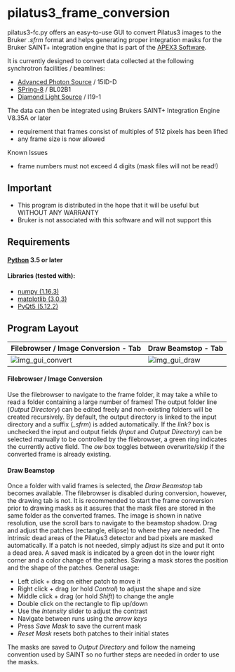 # pilatus3_frame_conversion

pilatus3-fc.py offers an easy-to-use GUI to convert Pilatus3 images to the Bruker *.sfrm* format and helps generating proper integration masks for the Bruker SAINT+ integration engine that is part of the [APEX3 Software](https://www.bruker.com/products/x-ray-diffraction-and-elemental-analysis/single-crystal-x-ray-diffraction/sc-xrd-software/overview/sc-xrd-software/apex3.html).

It is currently designed to convert data collected at the following synchrotron facilities / beamlines:
  - [Advanced Photon Source](https://www.aps.anl.gov/) / 15ID-D
  - [SPring-8](http://www.spring8.or.jp/en/) / BL02B1
  - [Diamond Light Source](https://www.diamond.ac.uk/Home.html) / I19-1

The data can then be integrated using Brukers SAINT+ Integration Engine V8.35A or later
  - requirement that frames consist of multiples of 512 pixels has been lifted
  - any frame size is now allowed

Known Issues
  - frame numbers must not exceed 4 digits (mask files will not be read!)

## Important
   - This program is distributed in the hope that it will be useful but WITHOUT ANY WARRANTY
   - Bruker is not associated with this software and will not support this

## Requirements

#### [Python](https://www.python.org/) 3.5 or later

#### Libraries (tested with):
  - [numpy (1.16.3)](https://www.numpy.org/)
  - [matplotlib (3.0.3)](https://matplotlib.org/)
  - [PyQt5 (5.12.2)](https://www.riverbankcomputing.com/software/pyqt/intro/)
   
## Program Layout
Filebrowser / Image Conversion - Tab | Draw Beamstop - Tab
------------------------------------ | -------------------
![img_gui_convert](https://user-images.githubusercontent.com/48315771/57973478-82a81c00-79a9-11e9-88e6-2addb86d70c7.png) | ![img_gui_draw](https://user-images.githubusercontent.com/48315771/57973484-9a7fa000-79a9-11e9-9144-379d21f10f01.png)

#### Filebrowser / Image Conversion
Use the filebrowser to navigate to the frame folder, it may take a while to read a folder containing a large number of frames! The output folder line (*Output Directory*) can be edited freely and non-existing folders will be created recursively. By default, the output directory is linked to the input directory and a suffix (*_sfrm*) is added automatically. If the *link?* box is unchecked the input and output fields (*Input* and *Output Directory*) can be selected manually to be controlled by the filebrowser, a green ring indicates the currently active field. The *ow* box toggles between overwrite/skip if the converted frame is already existing.

#### Draw Beamstop
Once a folder with valid frames is selected, the *Draw Beamstop* tab becomes available. The filebrowser is disabled during conversion, however, the drawing tab is not. It is recommended to start the frame conversion prior to drawing masks as it assures that the mask files are stored in the same folder as the converted frames. The image is shown in native resolution, use the scroll bars to navigate to the beamstop shadow. Drag and adjust the patches (rectangle, ellipse) to where they are needed. The intrinsic dead areas of the Pilatus3 detector and bad pixels are masked automatically. If a patch is not needed, simply adjust its size and put it onto a dead area. A saved mask is indicated by a green dot in the lower right corner and a color change of the patches. Saving a mask stores the position and the shape of the patches. General usage:

 - Left click + drag on either patch to move it
 - Right click + drag (or hold *Control*) to adjust the shape and size
 - Middle click + drag (or hold *Shift*) to change the angle
 - Double click on the rectangle to flip up/down
 - Use the *Intensity* slider to adjust the contrast
 - Navigate between runs using the *arrow keys*
 - Press *Save Mask* to save the current mask
 - *Reset Mask* resets both patches to their initial states

The masks are saved to *Output Directory* and follow the nameing convention used by SAINT so no further steps are needed in order to use the masks.
